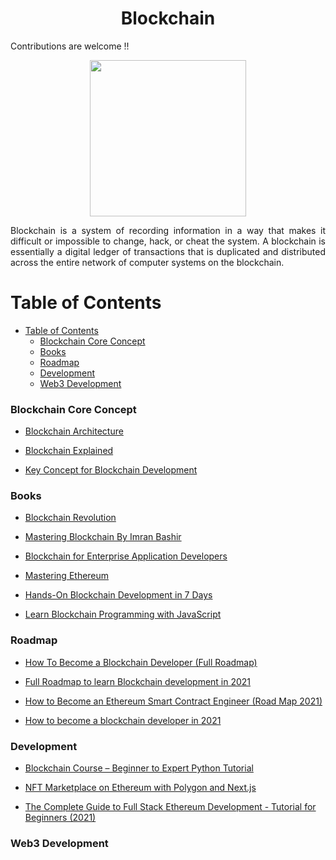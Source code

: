 <div align = "center">
<h1>Blockchain</h1>
</div>

Contributions are welcome !!

<p  align="center"><img  height="250"  src="https://img.franchising.com/art/articles/3955_plate.jpg"></p>

<p align="justify">Blockchain is a system of recording information in a way that makes it difficult or impossible to change, hack, or cheat the system. A blockchain is essentially a digital ledger of transactions that is duplicated and distributed across the entire network of computer systems on the blockchain.</p>

# Table of Contents

- [Table of Contents](#table-of-contents)
    - [Blockchain Core Concept](#blockchain-core-concept)
    - [Books](#books)
    - [Roadmap](#roadmap)
    - [Development](#development)
    - [Web3 Development](#web3-development)


### Blockchain Core Concept

- [Blockchain Architecture](https://www.mdpi.com/2073-8994/11/10/1198/htm)

- [Blockchain Explained](https://www.marcopolonetwork.com/resources/essential-blockchain-technology-concepts/)

- [Key Concept for Blockchain Development](https://www.leewayhertz.com/blockchain-development-key-concepts/)

### Books

- [Blockchain Revolution](https://www.amazon.in/Blockchain-Revolution-Don-Tapscott/dp/0241237858)

- [Mastering Blockchain By Imran Bashir](https://www.packtpub.com/product/mastering-blockchain-third-edition/9781839213199)

- [Blockchain for Enterprise Application Developers](https://www.wileyindia.com/blockchain-for-enterprise-application-developers.html)  

- [Mastering Ethereum](https://github.com/ethereumbook/ethereumbook)

- [Hands-On Blockchain Development in 7 Days](https://www.amazon.in/Hands-Blockchain-Development-Days-decentralized/dp/183864010X/ref=sr_1_3?crid=2VD0QZL6X07SA&keywords=hands+on+blockchain+development+in+7+days&qid=1664732826&qu=eyJxc2MiOiIwLjczIiwicXNhIjoiMC4wMCIsInFzcCI6IjAuMDAifQ%3D%3D&sprefix=hands+on+blockchain+development+in+7+%2Caps%2C1369&sr=8-3)

- [Learn Blockchain Programming with JavaScript](https://www.packtpub.com/product/learn-blockchain-programming-with-javascript/9781789618822)

### Roadmap


- [How To Become a Blockchain Developer (Full Roadmap)](https://www.youtube.com/watch?v=P87pLayUD8c)

- [Full Roadmap to learn Blockchain development in 2021](https://www.youtube.com/watch?v=ci_AIMCF-HA)

- [How to Become an Ethereum Smart Contract Engineer (Road Map 2021)](https://www.youtube.com/watch?v=WFjeWP148jM&t=20s)

- [How to become a blockchain developer in 2021](https://www.youtube.com/watch?v=OwSl2xwl2-w)


### Development

- [Blockchain Course – Beginner to Expert Python Tutorial](https://youtu.be/M576WGiDBdQ)

- [NFT Marketplace on Ethereum with Polygon and Next.js](https://youtu.be/GKJBEEXUha0)

- [The Complete Guide to Full Stack Ethereum Development - Tutorial for Beginners (2021)](https://www.youtube.com/watch?v=a0osIaAOFSE)

### Web3 Development
